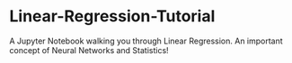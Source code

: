 # Linear-Regression-Tutorial
A Jupyter Notebook walking you through Linear Regression. An important concept of Neural Networks and Statistics!
